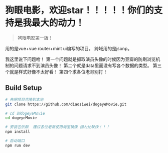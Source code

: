 # 狗眼电影，欢迎star！！！！！你们的支持是我最大的动力！

> 狗眼电影第一版！

用的是vue+vue router+mint ui编写的项目。
跨域用的是jsonp。

我这里说下问题哈！
第一个问题就是抓取演员头像的时候因为豆瓣的防刷浏览机制的问题请求不到演员头像！
第二个就是data里面没有写各个数据的类型。
第三个就是样式好像不太好看！
第四个求各位老哥别打！

## Build Setup

``` bash
# 先把项目克隆到本地
git clone https://github.com/diaosiwei/dogeyeMovie.git

# cd 到dogeyeMovie
cd dogeyeMovie 

# 安装包依赖  建议各位老哥使用淘宝镜像 因为比较快！！！
npm install

# 启动端口
npm run dev


